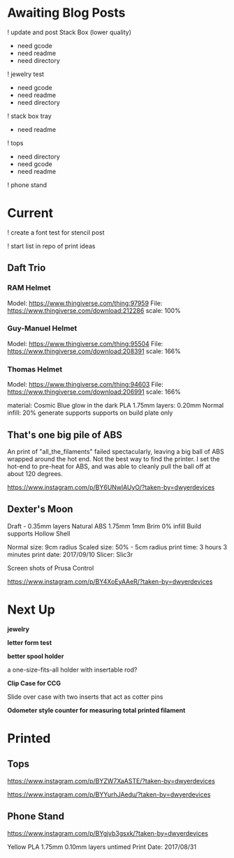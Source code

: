 # Awaiting Blog Posts

! update and post Stack Box (lower quality) 
 - need gcode
 - need readme
 - need directory


! jewelry test
 - need gcode
 - need readme
 - need directory
 
! stack box tray
 - need readme
 
! tops
 - need directory
 - need gcode
 - need readme
 
! phone stand

# Current

! create a font test for stencil post

! start list in repo of print ideas


## Daft Trio

### RAM Helmet
Model: https://www.thingiverse.com/thing:97959
File: https://www.thingiverse.com/download:212286
scale: 100%

### Guy-Manuel Helmet
Model: https://www.thingiverse.com/thing:95504
File: https://www.thingiverse.com/download:208391
scale: 166%

### Thomas Helmet
Model: https://www.thingiverse.com/thing:94603
File: https://www.thingiverse.com/download:206991
scale: 166%

material: Cosmic Blue glow in the dark PLA 1.75mm
layers: 0.20mm Normal
infill: 20%
generate supports
supports on build plate only

## That's one big pile of ABS

An print of "all_the_filaments" failed spectacularly, leaving a big ball of ABS wrapped around the hot end. Not
the best way to find the printer. I set the hot-end to pre-heat for ABS, and was able to cleanly pull the ball
off at about 120 degrees.

https://www.instagram.com/p/BY6UNwlAUyO/?taken-by=dwyerdevices



## Dexter's Moon

Draft - 0.35mm layers
Natural ABS 1.75mm
1mm Brim
0% infill
Build supports
Hollow Shell

Normal size: 9cm radius
Scaled size: 50% - 5cm radius
print time: 3 hours 3 minutes
print date: 2017/09/10
Slicer: Slic3r

Screen shots of Prusa Control

https://www.instagram.com/p/BY4XoEyAAeR/?taken-by=dwyerdevices


# Next Up

**jewelry**

**letter form test**

**better spool holder**

 a one-size-fits-all holder with insertable rod?
 
**Clip Case for CCG**

Slide over case with two inserts that act as cotter pins

**Odometer style counter for measuring total printed filament**

# Printed

## Tops

https://www.instagram.com/p/BYZW7XaASTE/?taken-by=dwyerdevices

https://www.instagram.com/p/BYYurhJAedu/?taken-by=dwyerdevices

## Phone Stand

https://www.instagram.com/p/BYgjvb3gsxk/?taken-by=dwyerdevices

Yellow PLA 1.75mm
0.10mm layers
untimed 
Print Date: 2017/08/31

